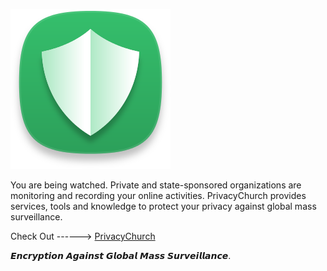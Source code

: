 
![alt text](https://github.com/bayek0fsiwa/privacychurch/blob/master/src/static/images/photo.png?raw=true)

You are being watched. Private and state-sponsored organizations are monitoring and recording your online activities. PrivacyChurch provides services, tools and knowledge to protect your privacy against global mass surveillance.

Check Out ------> [PrivacyChurch](http://d10875e2.ngrok.io)

𝙀𝙣𝙘𝙧𝙮𝙥𝙩𝙞𝙤𝙣 𝘼𝙜𝙖𝙞𝙣𝙨𝙩 𝙂𝙡𝙤𝙗𝙖𝙡 𝙈𝙖𝙨𝙨 𝙎𝙪𝙧𝙫𝙚𝙞𝙡𝙡𝙖𝙣𝙘𝙚.
